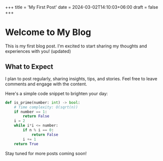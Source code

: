 +++
title = 'My First Post'
date = 2024-03-02T14:10:03+06:00
draft = false
+++

# Welcome to My Blog

This is my first blog post. I'm excited to start sharing my thoughts and experiences with you! (updated)

## What to Expect

I plan to post regularly, sharing insights, tips, and stories. Feel free to leave comments and engage with the content.

Here's a simple code snippet to brighten your day:
```python
def is_prime(number: int) -> bool:
    # Time complexity: O(sqrt(n))
    if number == 1:
        return False
    i = 2
    while i*i <= number:
        if n % i == 0:
            return False
        i += 1
    return True
```

Stay tuned for more posts coming soon!
